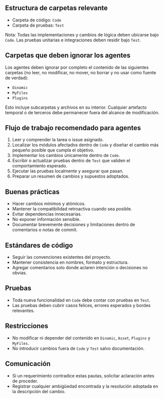 ## Estructura de carpetas relevante
- Carpeta de código: `Code`
- Carpeta de pruebas: `Test`

Nota: Todas las implementaciones y cambios de lógica deben ubicarse bajo `Code`. Las pruebas unitarias e integraciones deben residir bajo `Test`.

## Carpetas que deben ignorar los agentes
Los agentes deben ignorar por completo el contenido de las siguientes carpetas (no leer, no modificar, no mover, no borrar y no usar como fuente de verdad):
- `Dinamic`
- `MyFiles`
- `Plugins`

Esto incluye subcarpetas y archivos en su interior. Cualquier artefacto temporal o de terceros debe permanecer fuera del alcance de modificación.

## Flujo de trabajo recomendado para agentes
1. Leer y comprender la tarea o issue asignado.
2. Localizar los módulos afectados dentro de `Code` y diseñar el cambio más pequeño posible que cumpla el objetivo.
3. Implementar los cambios únicamente dentro de `Code`.
4. Escribir o actualizar pruebas dentro de `Test` que validen el comportamiento esperado.
5. Ejecutar las pruebas localmente y asegurar que pasan.
6. Preparar un resumen de cambios y supuestos adoptados.

## Buenas prácticas
- Hacer cambios mínimos y atómicos.
- Mantener la compatibilidad retroactiva cuando sea posible.
- Evitar dependencias innecesarias.
- No exponer información sensible.
- Documentar brevemente decisiones y limitaciones dentro de comentarios o notas de commit.

## Estándares de código
- Seguir las convenciones existentes del proyecto.
- Mantener consistencia en nombres, formato y estructura.
- Agregar comentarios solo donde aclaren intención o decisiones no obvias.

## Pruebas
- Toda nueva funcionalidad en `Code` debe contar con pruebas en `Test`.
- Las pruebas deben cubrir casos felices, errores esperados y bordes relevantes.

## Restricciones
- No modificar ni depender del contenido en `Dinamic`, `Asset`, `Plugins` y `MyFiles`.
- No introducir cambios fuera de `Code` y `Test` salvo documentación.

## Comunicación
- Si un requerimiento contradice estas pautas, solicitar aclaración antes de proceder.
- Registrar cualquier ambigüedad encontrada y la resolución adoptada en la descripción del cambio.
